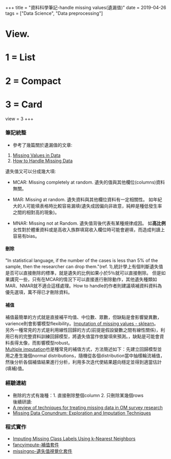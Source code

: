 +++
title = "資料科學筆記-handle missing values(遺漏值)"
date = 2019-04-26 
tags = ["Data Science", "Data preprocessing"]
# View.
#   1 = List
#   2 = Compact
#   3 = Card
view = 3
+++

### 筆記統整
  * 參考了幾篇關於遺漏值的文章:
  1. [Missing Values in Data](https://www.statisticssolutions.com/missing-values-in-data/)
  2. [How to Handle Missing Data](https://towardsdatascience.com/how-to-handle-missing-data-8646b18db0d4)  
  
  遺失值又可以分成幾大項:  
  * MCAR: Missing completely at random. 遺失的值與其他欄位(columns)資料無關。
  
  * MAR:  Missing at random. 遺失資料與其他欄位資料有一定相關性。 如年紀大的人可能填表格時比較容易漏填(遺失成因偏向非故意，純粹是種低發生率之間的相對高的現象)。  
  
  * MNAR: Missing not at Random. 遺失值背後代表有某種規律成因。 如**高比例**女性對於體重資料或是高收入族群填寫收入欄位時可能會避填，而造成判讀上容易有bias。  

#### 刪除
  "In statistical language, if the number of the cases is less than 5% of the sample, then the researcher can drop them."(ref. 1),統計學上有個判斷遺失值是否可以直接刪除的標準，就是遺失的比例如果小於5％就可以直接刪除。 但是如果講究一些，只有在MCAR的情況下可以直接進行刪除動作，其他遺失種類如MAR、NMAR就不適合這樣處理。How to handle的作者則建議填補資料資料為優先選項，萬不得已才刪除資料。  

#### 補值  
  補值最簡單的方式就是直接補平均值、中位數、眾數，但缺點是會影響變異數，varience則會影響模型flexibility。[Imputation of missing values - sklearn](https://scikit-learn.org/stable/modules/impute.html#impute)。    
  另外一種常見的方式是利用線性回歸的方式(前提是假設變數之間有線性關係)，利用已有的完整資料訓練回歸模型，將遺失值當作依變項來預測。，缺點是可能會資料長得太像，而影響模型robust。  
  [Multiple imputation](https://en.wikipedia.org/wiki/Imputation_(statistics))也是種常見的補值方式，方法簡述如下：先建立回歸模型並用之產生幾個normal distributions，隨機從各個distribution當中抽樣輪流補值，然後分析各個補值結果進行分析，利用多次迭代使結果趨向穩定並得到適當估計(填補)值。     

### 經驗連結
  * 刪除的方式有幾種：1. 直接刪除整個column 2. 只刪除某幾個rows  
  後續研讀:
  * [A review of techniques for treating missing data in OM survey research](http://edmeasurement.net/5245/Tsikriktsis-2005.pdf)
  * [Missing Data Conundrum: Exploration and Imputation Techniques](https://medium.com/ibm-data-science-experience/missing-data-conundrum-exploration-and-imputation-techniques-9f40abe0fd87)

### 程式實作
  * [Imputing Missing Class Labels Using k-Nearest Neighbors](https://chrisalbon.com/machine_learning/preprocessing_structured_data/imputing_missing_class_labels_using_k-nearest_neighbors/)  
  * [fancyimpute-補值套件](https://github.com/iskandr/fancyimpute)
  * [missingno-遺失值視覺化套件](https://github.com/ResidentMario/missingno)
  
  
  
  
  
